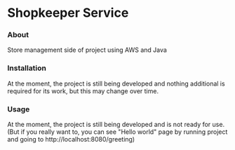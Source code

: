 # Shopkeeper Service

### About
Store management side of project using AWS and Java

### Installation

At the moment, the project is still being developed and nothing additional is required for its work, but this may change over time.

### Usage

At the moment, the project is still being developed and is not ready for use.<br />
(But if you really want to, you can see "Hello world" page by running project and going to http://localhost:8080/greeting)
